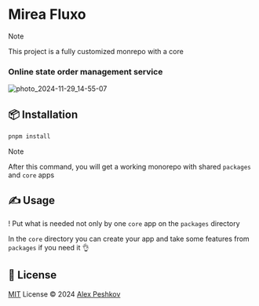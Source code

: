 # Mirea Fluxo

> [!NOTE]
> This project is a fully customized monrepo with a core

### Online state order management service

![photo_2024-11-29_14-55-07](https://github.com/user-attachments/assets/6cb34616-ddc8-4adb-8e07-c5b138e6fc8c)

## 📦 Installation

```sh
pnpm install
```

> [!NOTE]
> After this command, you will get a working monorepo with shared `packages` and `core` apps

## ✍️ Usage

! Put what is needed not only by one `core` app on the `packages` directory

In the `core` directory you can create your app and take some features from `packages` if you need it 👌

## 📄 License

[MIT](./LICENSE) License © 2024 [Alex Peshkov](https://github.com/mnenie)
